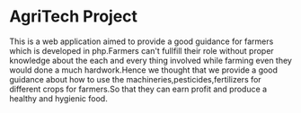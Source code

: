 # AgriTech Project
This is a web application aimed to provide a good guidance for farmers which is developed in php.Farmers can't fullfill their role without proper knowledge about the each and every thing involved while farming even they would done a much hardwork.Hence we thought that we provide a good guidance about how to use the machineries,pesticides,fertilizers for different crops for farmers.So that they can earn profit and produce a healthy and hygienic food.
